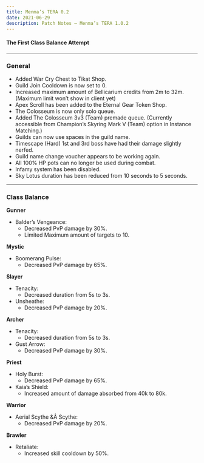 ```yaml
---
title: Menma’s TERA 0.2
date: 2021-06-29       
description: Patch Notes – Menma’s TERA 1.0.2
---
```

#### The First Class Balance Attempt
<hr/>

### General
- Added War Cry Chest to Tikat Shop.
- Guild Join Cooldown is now set to 0.
- Increased maximum amount of Bellicarium credits from 2m to 32m. (Maximum limit won’t show in client yet)
- Apex Scroll has been added to the Eternal Gear Token Shop.
- The Colosseum is now only solo queue.
- Added The Colosseum 3v3 (Team) premade queue. (Currently accessible from Champion’s Skyring Mark V (Team) option in Instance Matching.)
- Guilds can now use spaces in the guild name.
- Timescape (Hard) 1st and 3rd boss have had their damage slightly nerfed.
- Guild name change voucher appears to be working again.
- All 100% HP pots can no longer be used during combat.
- Infamy system has been disabled.
- Sky Lotus duration has been reduced from 10 seconds to 5 seconds.

<hr/>

### Class Balance

**Gunner**
- Balder’s Vengeance:
  - Decreased PvP damage by 30%.
  - Limited Maximum amount of targets to 10.
  
**Mystic**
- Boomerang Pulse:
  - Decreased PvP damage by 65%.

**Slayer**
- Tenacity:
  - Decreased duration from 5s to 3s.
- Unsheathe:
  - Decreased PvP damage by 20%.

**Archer**
- Tenacity:
  - Decreased duration from 5s to 3s.
- Gust Arrow:
  - Decreased PvP damage by 30%.

**Priest**
- Holy Burst:
  - Decreased PvP damage by 65%.
- Kaia’s Shield:
  - Increased amount of damage absorbed from 40k to 80k.

**Warrior**
- Aerial Scythe &Â Scythe:
  - Decreased PvP damage by 20%.
  
**Brawler**
- Retaliate:
  - Increased skill cooldown by 50%.














        